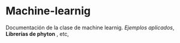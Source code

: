# Machine-learnig
Documentación de la clase de machine learnig.
_Ejemplos aplicados_, 
**Librerías de phyton**
, etc,

